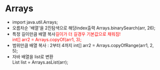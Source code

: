 # Arrays 
- import java.util.Arrays;
- 오름차순 '배열'을 2진탐색으로 해당index출력
  Arrays.binarySearch(arr, 26);
- 특정 길이만큼 배열 복사<span style="color:red">길이가 더 길경우 기본값으로 채워짐!</spqn>  
  int[] arr2 = Arrays.copyOf(arr1, 3);
- 범위만큼 배열 복사 : 2부터 4까지
  int[] arr2 = Arrays.copyOfRange(arr1, 2, 5);
- 자바 배열을 list로 변환  
  List<Integer> list = Arrays.asList(arr);


  
  
